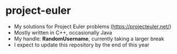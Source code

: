 # project-euler
- My solutions for Project Euler problems (https://projecteuler.net/)
- Mostly written in C++, occasionally Java
- My handle: **RandomUsername**, currently taking a larger break
- I expect to update this repository by the end of this year
